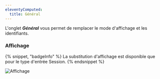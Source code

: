 ```yaml
---
eleventyComputed:
  title: Général
---
```

L'onglet ***Général*** vous permet de remplacer le mode d'affichage et les identifiants.

### Affichage

{% snippet, "badgeInfo" %}
La substitution d'affichage est disponible que pour le type d'entrée Session.
{% endsnippet %}

![Affichage](https://cdnweb.devolutions.net/docs/fr/rdm/mac/clip4060.png)
